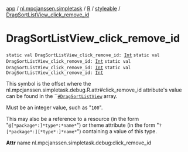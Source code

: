 [app](../../../index.md) / [nl.mpcjanssen.simpletask](../../index.md) / [R](../index.md) / [styleable](index.md) / [DragSortListView_click_remove_id](.)

# DragSortListView_click_remove_id

`static val DragSortListView_click_remove_id: `[`Int`](https://kotlinlang.org/api/latest/jvm/stdlib/kotlin/-int/index.html)
`static val DragSortListView_click_remove_id: `[`Int`](https://kotlinlang.org/api/latest/jvm/stdlib/kotlin/-int/index.html)
`static val DragSortListView_click_remove_id: `[`Int`](https://kotlinlang.org/api/latest/jvm/stdlib/kotlin/-int/index.html)
`static val DragSortListView_click_remove_id: `[`Int`](https://kotlinlang.org/api/latest/jvm/stdlib/kotlin/-int/index.html)

This symbol is the offset where the nl.mpcjanssen.simpletask.debug.R.attr#click_remove_id attribute's value can be found in the ``[`#DragSortListView`](-drag-sort-list-view.md) array.

Must be an integer value, such as "`100`".

This may also be a reference to a resource (in the form "`@[*package*:]*type*:*name*`") or theme attribute (in the form "`?[*package*:][*type*:]*name*`") containing a value of this type.

**Attr**
name nl.mpcjanssen.simpletask.debug:click_remove_id

